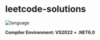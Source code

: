 # leetcode-solutions

![language](https://img.shields.io/badge/language-C%23-brightgreen.svg)

**Compiler Environment: VS2022 + .NET6.0**  
